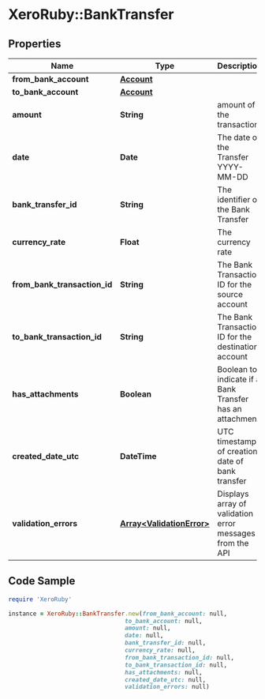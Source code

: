 # XeroRuby::BankTransfer

## Properties

Name | Type | Description | Notes
------------ | ------------- | ------------- | -------------
**from_bank_account** | [**Account**](Account.md) |  | 
**to_bank_account** | [**Account**](Account.md) |  | 
**amount** | **String** | amount of the transaction | 
**date** | **Date** | The date of the Transfer YYYY-MM-DD | [optional] 
**bank_transfer_id** | **String** | The identifier of the Bank Transfer | [optional] 
**currency_rate** | **Float** | The currency rate | [optional] 
**from_bank_transaction_id** | **String** | The Bank Transaction ID for the source account | [optional] 
**to_bank_transaction_id** | **String** | The Bank Transaction ID for the destination account | [optional] 
**has_attachments** | **Boolean** | Boolean to indicate if a Bank Transfer has an attachment | [optional] 
**created_date_utc** | **DateTime** | UTC timestamp of creation date of bank transfer | [optional] 
**validation_errors** | [**Array&lt;ValidationError&gt;**](ValidationError.md) | Displays array of validation error messages from the API | [optional] 

## Code Sample

```ruby
require 'XeroRuby'

instance = XeroRuby::BankTransfer.new(from_bank_account: null,
                                 to_bank_account: null,
                                 amount: null,
                                 date: null,
                                 bank_transfer_id: null,
                                 currency_rate: null,
                                 from_bank_transaction_id: null,
                                 to_bank_transaction_id: null,
                                 has_attachments: null,
                                 created_date_utc: null,
                                 validation_errors: null)
```


